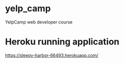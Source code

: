 # yelp_camp
YelpCamp web developer course

# Heroku running application
https://sleepy-harbor-66493.herokuapp.com/